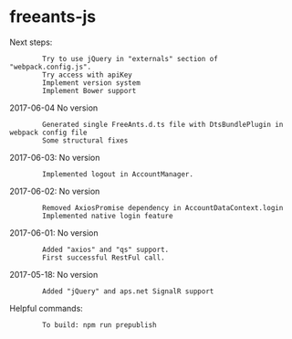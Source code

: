 # freeants-js

Next steps:
            
            Try to use jQuery in "externals" section of "webpack.config.js".
            Try access with apiKey
            Implement version system            
            Implement Bower support

2017-06-04  No version

            Generated single FreeAnts.d.ts file with DtsBundlePlugin in webpack config file
            Some structural fixes

2017-06-03: No version

            Implemented logout in AccountManager.

2017-06-02: No version

            Removed AxiosPromise dependency in AccountDataContext.login
            Implemented native login feature

2017-06-01: No version

            Added "axios" and "qs" support.
            First successful RestFul call.

2017-05-18: No version

            Added "jQuery" and aps.net SignalR support

Helpful commands:

            To build: npm run prepublish